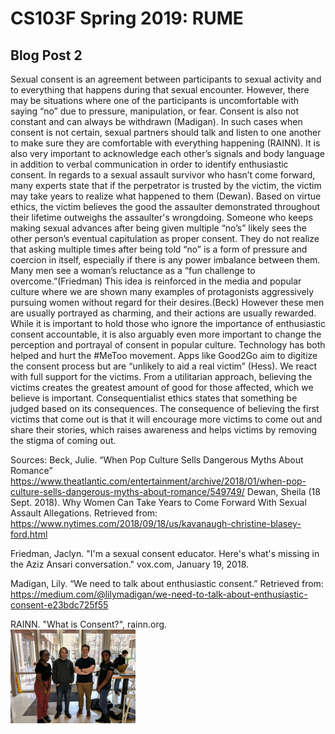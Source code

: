 # CS103F Spring 2019: RUME

## Blog Post 2
Sexual consent is an agreement between participants to sexual activity and to everything that happens during that sexual encounter. However, there may be situations where one of the participants is uncomfortable with saying “no” due to pressure, manipulation, or fear. Consent is also not constant and can always be withdrawn (Madigan). In such cases when consent is not certain, sexual partners should talk and listen to one another to make sure they are comfortable with everything happening (RAINN). It is also very important to acknowledge each other’s signals and body language in addition to verbal communication in order to identify enthusiastic consent. 
In regards to a sexual assault survivor who hasn’t come forward, many experts state that if the perpetrator is trusted by the victim, the victim may take years to realize what happened to them (Dewan). Based on virtue ethics, the victim believes the good the assaulter demonstrated throughout their lifetime outweighs the assaulter's wrongdoing. Someone who keeps making sexual advances after being given multiple “no’s” likely sees the other person’s eventual capitulation as proper consent. They do not realize that asking multiple times after being told “no” is a form of pressure and coercion in itself, especially if there is any power imbalance between them. Many men see a woman’s reluctance as a “fun challenge to overcome.”(Friedman) This idea is reinforced in the media and popular culture where we are shown many examples of protagonists aggressively pursuing women without regard for their desires.(Beck) However these men are usually portrayed as charming, and their actions are usually rewarded. While it is important to hold those who ignore the importance of enthusiastic consent accountable, it is also arguably even more important to change the perception and portrayal of consent in popular culture.
Technology has both helped and hurt the #MeToo movement. Apps like Good2Go aim to digitize the consent process but are “unlikely to aid a real victim” (Hess). We react with full support for the victims. From a utilitarian approach, believing the victims creates the greatest amount of good for those affected, which we believe is important. Consequentialist ethics states that something be judged based on its consequences. The consequence of believing the first victims that come out is that it will encourage more victims to come out and share their stories, which raises awareness and helps victims by removing the stigma of coming out. 

Sources:
Beck, Julie. “When Pop Culture Sells Dangerous Myths About Romance” https://www.theatlantic.com/entertainment/archive/2018/01/when-pop-culture-sells-dangerous-myths-about-romance/549749/
Dewan, Sheila (18 Sept. 2018). Why Women Can Take Years to Come Forward With Sexual Assault Allegations. Retrieved from: https://www.nytimes.com/2018/09/18/us/kavanaugh-christine-blasey-ford.html

Friedman, Jaclyn. "I'm a sexual consent educator. Here's what's missing in the Aziz Ansari conversation." vox.com, January 19, 2018.

Madigan, Lily. “We need to talk about enthusiastic consent.” Retrieved from:
https://medium.com/@lilymadigan/we-need-to-talk-about-enthusiastic-consent-e23bdc725f55

RAINN. "What is Consent?", rainn.org.
<br />
<img src="group_picture.JPG" width="200"/>
